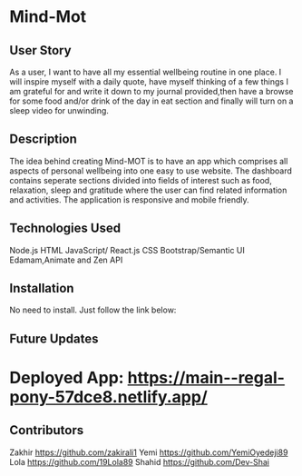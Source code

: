# Mind-Mot

## User Story

As a user, I want to have all my essential wellbeing routine in one place. I will inspire myself with a daily quote, have myself thinking of a few things I am grateful for and write it down to my journal provided,then have a browse for some food and/or drink of the day in eat section and finally will turn on a sleep video for unwinding. 

## Description

The idea behind creating Mind-MOT is to have an app which comprises all aspects of personal wellbeing into one easy to use website. The dashboard contains seperate sections divided into fields of interest such as food, relaxation, sleep and gratitude where the user can find related information and activities. The application is responsive and mobile friendly. 

## Technologies Used

Node.js
HTML
JavaScript/ React.js 
CSS
Bootstrap/Semantic UI 
Edamam,Animate and Zen API
 

## Installation

No need to install. Just follow the link below: 

## Future Updates

# Deployed App: https://main--regal-pony-57dce8.netlify.app/

## Contributors

Zakhir https://github.com/zakirali1
Yemi https://github.com/YemiOyedeji89
Lola https://github.com/19Lola89
Shahid https://github.com/Dev-Shai





